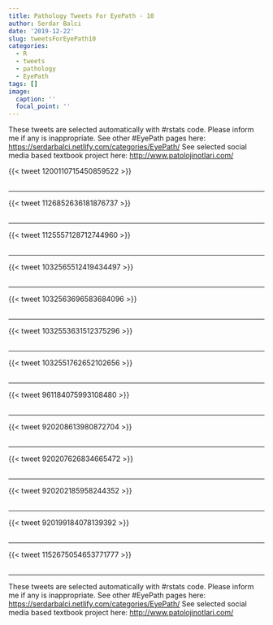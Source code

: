 ```yaml
---
title: Pathology Tweets For EyePath - 10
author: Serdar Balci
date: '2019-12-22'
slug: tweetsForEyePath10
categories:
  - R
  - tweets
  - pathology
  - EyePath
tags: []
image:
  caption: ''
  focal_point: ''
---
```



These tweets are selected automatically with #rstats code. Please inform me if any is inappropriate.
See other #EyePath pages here: https://serdarbalci.netlify.com/categories/EyePath/ 
See selected social media based textbook project here: http://www.patolojinotlari.com/

{{< tweet 1200110715450859522 >}}
<br>
<br>
<hr>
{{< tweet 1126852636181876737 >}}
<br>
<br>
<hr>
{{< tweet 1125557128712744960 >}}
<br>
<br>
<hr>
{{< tweet 1032565512419434497 >}}
<br>
<br>
<hr>
{{< tweet 1032563696583684096 >}}
<br>
<br>
<hr>
{{< tweet 1032553631512375296 >}}
<br>
<br>
<hr>
{{< tweet 1032551762652102656 >}}
<br>
<br>
<hr>
{{< tweet 961184075993108480 >}}
<br>
<br>
<hr>
{{< tweet 920208613980872704 >}}
<br>
<br>
<hr>
{{< tweet 920207626834665472 >}}
<br>
<br>
<hr>
{{< tweet 920202185958244352 >}}
<br>
<br>
<hr>
{{< tweet 920199184078139392 >}}
<br>
<br>
<hr>
{{< tweet 1152675054653771777 >}}
<br>
<br>
<hr>


These tweets are selected automatically with #rstats code. Please inform me if any is inappropriate.
See other #EyePath pages here: https://serdarbalci.netlify.com/categories/EyePath/ 
See selected social media based textbook project here: http://www.patolojinotlari.com/
